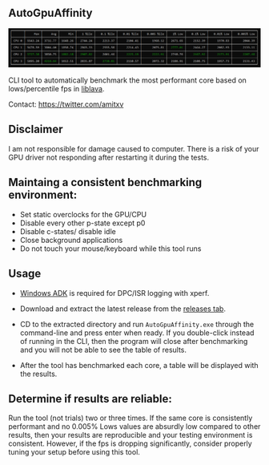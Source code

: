 ## AutoGpuAffinity

<img src="./img/exampleoutput.png" width="1000"> 

CLI tool to automatically benchmark the most performant core based on lows/percentile fps in [liblava](https://github.com/liblava/liblava).

Contact: https://twitter.com/amitxv



## Disclaimer
I am not responsible for damage caused to computer. There is a risk of your GPU driver not responding after restarting it during the tests.

## Maintaing a consistent benchmarking environment:

 - Set static overclocks for the GPU/CPU
 - Disable every other p-state except p0
 - Disable c-states/ disable idle
 - Close background applications
 - Do not touch your mouse/keyboard while this tool runs

## Usage

- [Windows ADK](https://docs.microsoft.com/en-us/windows-hardware/get-started/adk-install) is required for DPC/ISR logging with xperf.

- Download and extract the latest release from the [releases tab](https://github.com/amitxv/AutoGpuAffinity/releases).

- CD to the extracted directory and run ``AutoGpuAffinity.exe`` through the command-line and press enter when ready. If you double-click instead of running in the CLI, then the program will close after benchmarking and you will not be able to see the table of results.

- After the tool has benchmarked each core, a table will be displayed with the results.

## Determine if results are reliable:

Run the tool (not trials) two or three times. If the same core is consistently performant and no 0.005% Lows values are absurdly low compared to other results, then your results are reproducible and your testing environment is consistent. However, if the fps is dropping significantly, consider properly tuning your setup before using this tool.